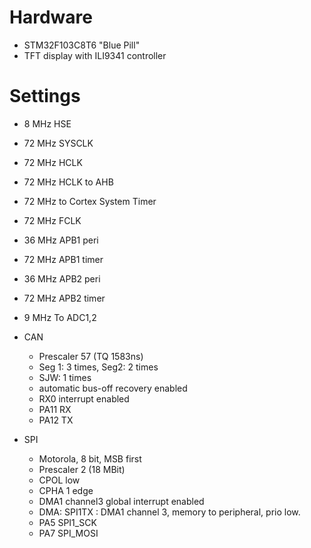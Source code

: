 # Hardware

* STM32F103C8T6 "Blue Pill"
* TFT display with ILI9341 controller

# Settings

* 8 MHz HSE
* 72 MHz SYSCLK
* 72 MHz HCLK
* 72 MHz HCLK to AHB
* 72 MHz to Cortex System Timer
* 72 MHz FCLK
* 36 MHz APB1 peri
* 72 MHz APB1 timer
* 36 MHz APB2 peri
* 72 MHz APB2 timer
* 9 MHz To ADC1,2

* CAN
    * Prescaler 57 (TQ 1583ns)
    * Seg 1: 3 times, Seg2: 2 times
    * SJW: 1 times
    * automatic bus-off recovery enabled
    * RX0 interrupt enabled
    * PA11 RX
    * PA12 TX
* SPI
    * Motorola, 8 bit, MSB first
    * Prescaler 2 (18 MBit)
    * CPOL low
    * CPHA 1 edge
    * DMA1 channel3 global interrupt enabled
    * DMA: SPI1TX : DMA1 channel 3, memory to peripheral, prio low.
    * PA5 SPI1_SCK
    * PA7 SPI_MOSI
    

